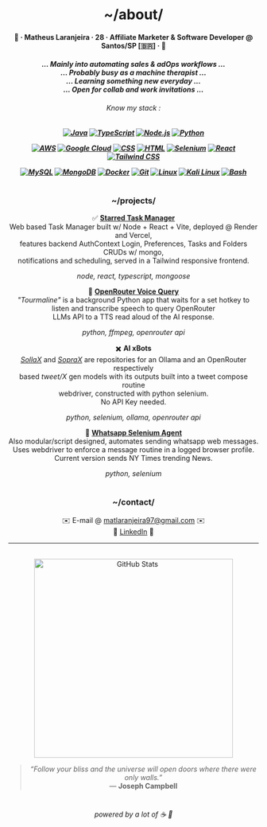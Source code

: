 <div align="center">
  <h1>~/about/</h1>
  <h4><p>🍊 · Matheus Laranjeira · 28 · Affiliate Marketer & Software Developer @ Santos/SP [🇧🇷] · 🍊<br></p></h3>
  <h5><i>
    ... Mainly into automating sales & adOps workflows ...
    <br>... Probably busy as a machine therapist ...
    <br>... Learning something new everyday ...
    <br>... Open for collab and work invitations ...
  <h6>Know my stack :</i></h6>
<p>
  <a href="https://docs.oracle.com/javase/"><img src="https://skillicons.dev/icons?i=java" alt="Java"/></a>
  <a href="https://www.typescriptlang.org/docs/"><img src="https://skillicons.dev/icons?i=ts" alt="TypeScript"/></a>
  <a href="https://nodejs.org/en/docs/"><img src="https://skillicons.dev/icons?i=nodejs" alt="Node.js"/></a>
  <a href="https://docs.python.org/3/"><img src="https://skillicons.dev/icons?i=python" alt="Python"/></a>
</p>
<p>
  <a href="https://aws.amazon.com/documentation/"><img src="https://skillicons.dev/icons?i=aws" alt="AWS"/></a>
  <a href="https://cloud.google.com/docs"><img src="https://skillicons.dev/icons?i=gcp" alt="Google Cloud"/></a>
  <a href="https://developer.mozilla.org/en-US/docs/Web/CSS"><img src="https://skillicons.dev/icons?i=css" alt="CSS"/></a>
  <a href="https://developer.mozilla.org/en-US/docs/Web/HTML"><img src="https://skillicons.dev/icons?i=html" alt="HTML"/></a>
  <a href="https://www.selenium.dev/documentation/"><img src="https://skillicons.dev/icons?i=selenium" alt="Selenium"/></a>
  <a href="https://reactjs.org/docs/getting-started.html"><img src="https://skillicons.dev/icons?i=react" alt="React"/></a>
  <a href="https://tailwindcss.com/docs"><img src="https://skillicons.dev/icons?i=tailwind" alt="Tailwind CSS"/></a>
</p>
<p>
  <a href="https://dev.mysql.com/doc/"><img src="https://skillicons.dev/icons?i=mysql" alt="MySQL"/></a>
  <a href="https://www.mongodb.com/docs/"><img src="https://skillicons.dev/icons?i=mongodb" alt="MongoDB"/></a>
  <a href="https://docs.docker.com/"><img src="https://skillicons.dev/icons?i=docker" alt="Docker"/></a>
  <a href="https://git-scm.com/doc"><img src="https://skillicons.dev/icons?i=git" alt="Git"/></a>
  <a href="https://www.kernel.org/doc/html/latest/"><img src="https://skillicons.dev/icons?i=linux" alt="Linux"/></a>
  <a href="https://www.kali.org/docs/"><img src="https://skillicons.dev/icons?i=kali" alt="Kali Linux"/></a>
  <a href="https://www.gnu.org/software/bash/manual/bash.html"><img src="https://skillicons.dev/icons?i=bash" alt="Bash"/></a>
</p>

<h1></h1> 
<h3>~/projects/</h3>

✅ <a href="https://github.com/naranjii/stm-front"><b>Starred Task Manager</b></a><br>
Web based Task Manager built w/ Node + React + Vite, deployed @ Render and Vercel,<br>features backend AuthContext Login, Preferences, Tasks and Folders CRUDs w/ mongo,<br> notifications and scheduling, served in a Tailwind responsive frontend.
<h6 style="margin-top: 0; margin-bottom: 0;"><i>node, react, typescript, mongoose</i></h6>

🤖 <a href="https://github.com/naranjii/tourmaline-ai-assistant"><b>OpenRouter Voice Query</b></a><br>
<i>"Tourmaline"</i> is a background Python app that waits for a set hotkey to<br>listen and transcribe speech  to query OpenRouter <br>LLMs API to a TTS read aloud of the AI response.<br>
<h6 style="margin-top: 0; margin-bottom:0;"><i>python, ffmpeg, openrouter api</i></h6>
  
✖️ <b>AI xBots</b><br>
<a href="https://github.com/naranjii/sollax"><i>SollaX</i></a> and <a href="https://github.com/naranjii/soprax"><i>SopraX</i></a> are repositories for an Ollama and an OpenRouter respectively<br> based <i>tweet/X</i> gen models with its outputs built into a tweet compose routine<br> webdriver, constructed with python selenium.<br>No API Key needed.
<h6 style="margin-top: 0; margin-bottom: 0;"><i>python, selenium, ollama, openrouter api</i></h6>

📰 <a href="https://github.com/naranjii/wppweb-send-message-ai"><b>Whatsapp Selenium Agent</b></a><br>
Also modular/script designed, automates sending whatsapp web messages.<br> Uses webdriver to enforce a message routine in a logged browser profile.<br> Current version sends NY Times trending News.<br>
<h6 style="margin-top: 0; margin-bottom: 0;"><i>python, selenium</i></h6>

<h1></h1> 
<h3>~/contact/</h3>
✉️ E-mail @ <a href="mailto:matlaranjeira97@gmail.com">matlaranjeira97@gmail.com</a> ✉️
<br>💼 <a href="https://www.linkedin.com/in/matheuslaranjeira/">LinkedIn</a> 💼

---

  <br><a><img src="https://github-readme-stats.vercel.app/api?username=naranjii&show_icons=true&theme=gruvbox&hide_border=true&count_private=true" alt="GitHub Stats" style="width: 400px; height: auto;"/>
  > _“Follow your bliss and the universe will open doors where there were only walls.”_  
> — **Joseph Campbell**
  <h1></h1>
<h6>powered by a lot of ☕ 🤗</p></div>


  
